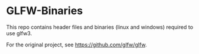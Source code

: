 # GLFW-Binaries
This repo contains header files and binaries (linux and windows)
required to use glfw3.

For the original project,
see https://github.com/glfw/glfw.